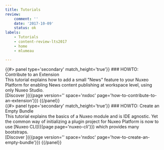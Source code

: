 ```yaml
---
title: Tutorials
review:
    comment: ''
    date: '2017-10-09'
    status: ok
labels:
    - Tutorials
    - content-review-lts2017
    - home
    - mlumeau

---
```


<div class="row" data-equalizer data-equalize-on="medium">

<div class="column medium-6">
{{#> panel type='secondary' match_height='true'}}
### HOWTO: Contribute to an Extension
</br>
This tutorial explains how to add a small "News" feature to your Nuxeo Platform for enabling News content publishing at workspace level, using only Nuxeo Studio.

</br>
[Discover&nbsp;<i class="fa fa-long-arrow-right" aria-hidden="true"></i>]({{page version='' space='nxdoc' page='how-to-contribute-to-an-extension'}})
{{/panel}}

</div>

<div class="column medium-6">
{{#> panel type='secondary' match_height='true'}}
### HOWTO: Create an Empty Bundle
</br>
This tutorial explains the basics of a Nuxeo module and is IDE agnostic. Yet the common way of initializing a plugin project for Nuxeo Platform is now to use [Nuxeo CLI]({{page page='nuxeo-cli'}}) which provides many bootstraps.

</br>
[Discover&nbsp;<i class="fa fa-long-arrow-right" aria-hidden="true"></i>]({{page version='' space='nxdoc' page='how-to-create-an-empty-bundle'}})
{{/panel}}
</div>

</div>
